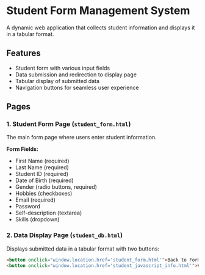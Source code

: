 # Student Form Management System

A dynamic web application that collects student information and displays it in a tabular format.

## Features

- Student form with various input fields
- Data submission and redirection to display page
- Tabular display of submitted data
- Navigation buttons for seamless user experience

## Pages

### 1. Student Form Page (`student_form.html`)

The main form page where users enter student information.

**Form Fields:**
- First Name (required)
- Last Name (required)
- Student ID (required)
- Date of Birth (required)
- Gender (radio buttons, required)
- Hobbies (checkboxes)
- Email (required)
- Password
- Self-description (textarea)
- Skills (dropdown)

### 2. Data Display Page (`student_db.html`)

Displays submitted data in a tabular format with two buttons:

```html
<button onclick="window.location.href='student_form.html'">Back to Form</button>
<button onclick="window.location.href='student_javascript_info.html'">View Code Explanation</button>
